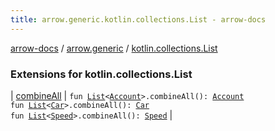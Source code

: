 ```yaml
---
title: arrow.generic.kotlin.collections.List - arrow-docs
---
```


[arrow-docs](../../index.html) / [arrow.generic](../index.html) / [kotlin.collections.List](./index.html)

### Extensions for kotlin.collections.List

| [combineAll](combine-all.html) | `fun `[`List`](https://kotlinlang.org/api/latest/jvm/stdlib/kotlin.collections/-list/index.html)`<`[`Account`](../-account/index.html)`>.combineAll(): `[`Account`](../-account/index.html)<br>`fun `[`List`](https://kotlinlang.org/api/latest/jvm/stdlib/kotlin.collections/-list/index.html)`<`[`Car`](../-car/index.html)`>.combineAll(): `[`Car`](../-car/index.html)<br>`fun `[`List`](https://kotlinlang.org/api/latest/jvm/stdlib/kotlin.collections/-list/index.html)`<`[`Speed`](../-speed/index.html)`>.combineAll(): `[`Speed`](../-speed/index.html) |

